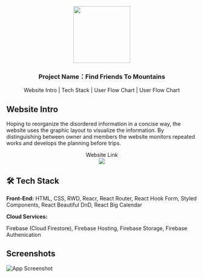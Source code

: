 
<div id="header" align="center">
  <img src="https://media.giphy.com/media/M9gbBd9nbDrOTu1Mqx/giphy.gif" width="150"/>
</div>


<h3 align="center">Project Name：Find Friends To Mountains</h3>
<div align="center">
  <a id="## Website Intro"> Website Intro </a> | <a id="## Tech Stack"> Tech Stack </a> | <a id="Tech Stack"> User Flow Chart </a>| <a id="Tech Stack"> User Flow Chart </a>
</div>

## Website Intro

Hoping to reorganize the disordered information in a concise way, the website uses the graphic layout to visualize the information. By distinguishing between owner and members the website monitors repeated works and develops the planning before trips.

<div align="center"> Website Link </div>
<div align="center"><a href="https://find-friends-to-mountain.web.app/" width="30"><img src="https://upload.cc/i1/2022/10/14/w4dT6D.png"/></a></div>



## 🛠 Tech Stack

**Front-End:** HTML, CSS, RWD, Reacr, React Router, React Hook Form, Styled Components, React Beautiful DnD, React Big Calendar

**Cloud Services:** 

Firebase (Cloud Firestore), Firebase Hosting, Firebase Storage, Firebase Authenication

## Screenshots

![App Screenshot](https://upload.cc/i1/2022/10/13/zybxWN.jpg)



